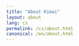 ```yaml
---
title: "About Kimai"
layout: about
lang: cs
permalink: /cs/about.html
canonical: /en/about.html
---
```

